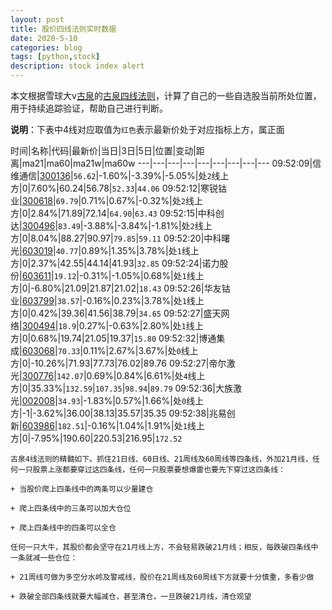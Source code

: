 ```yaml
---
layout: post
title: 股价四线法则实时数据
date: 2020-5-10
categories: blog
tags: [python,stock]
description: stock index alert
---
```



本文根据雪球大v[古泉](https://xueqiu.com/u/7148646888)的[古泉四线法则](https://xueqiu.com/7148646888/130498192)，计算了自己的一些自选股当前所处位置，用于持续追踪验证，帮助自己进行判断。

**说明**：下表中4线对应取值为`红色`表示最新价处于对应指标上方，属正面

时间|名称|代码|最新价|当日|3日|5日|位置|变动|距离|ma21|ma60|ma21w|ma60w
---|---|---|---|---|---|---|---|---
09:52:09|信维通信|[300136](https://xueqiu.com/S/SZ300136)|`56.62`|-1.60%|-3.39%|-5.05%|处`2`线上方|0|7.60%|60.24|56.78|`52.33`|`44.06`
09:52:12|寒锐钴业|[300618](https://xueqiu.com/S/SZ300618)|`69.79`|0.71%|0.67%|-0.32%|处`2`线上方|0|2.84%|71.89|72.14|`64.90`|`63.43`
09:52:15|中科创达|[300496](https://xueqiu.com/S/SZ300496)|`83.49`|-3.88%|-3.84%|-1.81%|处`2`线上方|0|8.04%|88.27|90.97|`79.85`|`59.11`
09:52:20|中科曙光|[603019](https://xueqiu.com/S/SH603019)|`40.77`|0.89%|1.35%|3.78%|处`1`线上方|0|2.37%|42.55|44.14|41.93|`32.85`
09:52:24|诺力股份|[603611](https://xueqiu.com/S/SH603611)|`19.12`|-0.31%|-1.05%|0.68%|处`1`线上方|0|-6.80%|21.09|21.87|21.02|`18.43`
09:52:26|华友钴业|[603799](https://xueqiu.com/S/SH603799)|`38.57`|-0.16%|0.23%|3.78%|处`1`线上方|0|0.42%|39.36|41.56|38.79|`34.65`
09:52:27|盛天网络|[300494](https://xueqiu.com/S/SZ300494)|`18.9`|0.27%|-0.63%|2.80%|处`1`线上方|0|0.68%|19.74|21.05|19.37|`15.80`
09:52:32|博通集成|[603068](https://xueqiu.com/S/SH603068)|`70.33`|0.11%|2.67%|3.67%|处`0`线上方|0|-10.26%|71.93|77.73|76.02|89.76
09:52:27|帝尔激光|[300776](https://xueqiu.com/S/SZ300776)|`142.07`|0.69%|0.84%|6.61%|处`4`线上方|0|35.33%|`132.59`|`107.35`|`98.94`|`89.79`
09:52:36|大族激光|[002008](https://xueqiu.com/S/SZ002008)|`34.93`|-1.83%|0.57%|1.66%|处`0`线上方|-1|-3.62%|36.00|38.13|35.57|35.35
09:52:38|兆易创新|[603986](https://xueqiu.com/S/SH603986)|`182.51`|-0.16%|1.04%|1.91%|处`1`线上方|0|-7.95%|190.60|220.53|216.95|`172.52`

```
古泉4线法则的精髓如下。抓住21日线、60日线、21周线及60周线等四条线，外加21月线，任何一只股票上涨都要穿过这四条线，任何一只股票要想爆雷也要先下穿过这四条线：

+ 当股价爬上四条线中的两条可以少量建仓

+ 爬上四条线中的三条可以加大仓位

+ 爬上四条线中的四条可以全仓

任何一只大牛，其股价都会坚守在21月线上方，不会轻易跌破21月线；相反，每跌破四条线中一条就减一些仓位：

+ 21周线可做为多空分水岭及警戒线，股价在21周线及60周线下方就要十分慎重，多看少做

+ 跌破全部四条线就要大幅减仓，甚至清仓，一旦跌破21月线，清仓观望
```